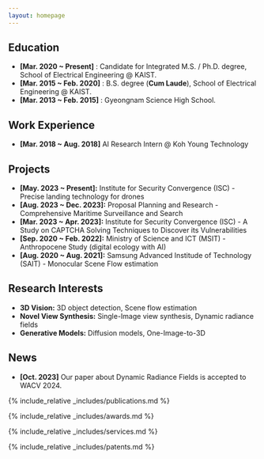 ```yaml
---
layout: homepage
---
```


## Education

* **[Mar. 2020 ~ Present]** : Candidate for Integrated M.S. / Ph.D. degree, School of Electrical Engineering @ KAIST.
* **[Mar. 2015 ~ Feb. 2020]** : B.S. degree (**Cum Laude**), School of Electrical Engineering @ KAIST.
* **[Mar. 2013 ~ Feb. 2015]** : Gyeongnam Science High School.

## Work Experience

* **[Mar. 2018 ~ Aug. 2018]** AI Research Intern @ Koh Young Technology

## Projects

* **[May. 2023 ~ Present]:** Institute for Security Convergence (ISC) - Precise landing technology for drones  
* **[Aug. 2023 ~ Dec. 2023]:** Proposal Planning and Research - Comprehensive Maritime Surveillance and Search
* **[Mar. 2023 ~ Apr. 2023]:** Institute for Security Convergence (ISC) - A Study on CAPTCHA Solving Techniques to Discover its Vulnerabilities
* **[Sep. 2020 ~ Feb. 2022]:** Ministry of Science and ICT (MSIT) - Anthropocene Study (digital ecology with AI)
* **[Aug. 2020 ~ Aug. 2021]:** Samsung Advanced Institude of Technology (SAIT) - Monocular Scene Flow estimation

## Research Interests

- **3D Vision:** 3D object detection, Scene flow estimation
- **Novel View Synthesis:** Single-Image view synthesis, Dynamic radiance fields
- **Generative Models:** Diffusion models, One-Image-to-3D

## News

- **[Oct. 2023]** Our paper about Dynamic Radiance Fields is accepted to WACV 2024.

{% include_relative _includes/publications.md %}

{% include_relative _includes/awards.md %}

{% include_relative _includes/services.md %}

{% include_relative _includes/patents.md %}
